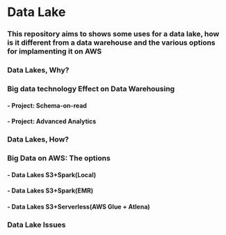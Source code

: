 # Data Lake

### This repository aims to shows some uses for a data lake, how is it different from a data warehouse and the various options for implamenting it on AWS

### Data Lakes, Why?

### Big data technology Effect on Data Warehousing
#### - Project: Schema-on-read
#### - Project: Advanced Analytics

### Data Lakes, How?

### Big Data on AWS: The options
#### - Data Lakes S3+Spark(Local)
#### - Data Lakes S3+Spark(EMR)
#### - Data Lakes S3+Serverless(AWS Glue + Atlena)

### Data Lake Issues
